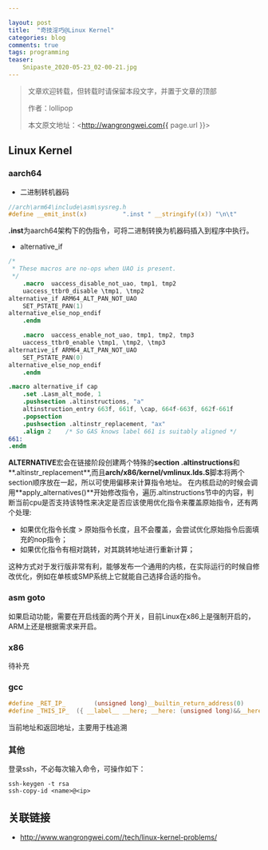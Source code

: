 ```yaml
---

layout: post
title:  "奇技淫巧@Linux Kernel"
categories: blog
comments: true
tags: programming
teaser:
    Snipaste_2020-05-23_02-00-21.jpg
---
```


> 文章欢迎转载，但转载时请保留本段文字，并置于文章的顶部
>
> 作者：lollipop
>
> 本文原文地址：<http://wangrongwei.com{{ page.url }}>

## Linux Kernel

### aarch64

- 二进制转机器码

```c
//arch\arm64\include\asm\sysreg.h
#define __emit_inst(x)			".inst " __stringify((x)) "\n\t"
```

**.inst**为aarch64架构下的伪指令，可将二进制转换为机器码插入到程序中执行。

- alternative_if

```s
/*
 * These macros are no-ops when UAO is present.
 */
	.macro	uaccess_disable_not_uao, tmp1, tmp2
	uaccess_ttbr0_disable \tmp1, \tmp2
alternative_if ARM64_ALT_PAN_NOT_UAO
	SET_PSTATE_PAN(1)
alternative_else_nop_endif
	.endm

	.macro	uaccess_enable_not_uao, tmp1, tmp2, tmp3
	uaccess_ttbr0_enable \tmp1, \tmp2, \tmp3
alternative_if ARM64_ALT_PAN_NOT_UAO
	SET_PSTATE_PAN(0)
alternative_else_nop_endif
	.endm
```



```s
.macro alternative_if cap
	.set .Lasm_alt_mode, 1
	.pushsection .altinstructions, "a"
	altinstruction_entry 663f, 661f, \cap, 664f-663f, 662f-661f
	.popsection
	.pushsection .altinstr_replacement, "ax"
	.align 2	/* So GAS knows label 661 is suitably aligned */
661:
.endm
```

**ALTERNATIVE**宏会在链接阶段创建两个特殊的**section .altinstructions**和**.altinstr_replacement**,而且**arch/x86/kernel/vmlinux.lds.S**脚本将两个section顺序放在一起，所以可使用偏移来计算指令地址。
在内核启动的时候会调用**apply_alternatives()**开始修改指令，遍历.altinstructions节中的内容，判断当前cpu是否支持该特性来决定是否应该使用优化指令来覆盖原始指令，还有两个处理:

- 如果优化指令长度 > 原始指令长度，且不会覆盖，会尝试优化原始指令后面填充的nop指令；
- 如果优化指令有相对跳转，对其跳转地址进行重新计算；

这种方式对于发行版非常有利，能够发布一个通用的内核，在实际运行的时候自修改优化，例如在单核或SMP系统上它就能自己选择合适的指令。


### asm goto

如果启动功能，需要在开启线面的两个开关，目前Linux在x86上是强制开启的，ARM上还是根据需求来开启。

### x86

待补充

### gcc

```c
#define _RET_IP_		(unsigned long)__builtin_return_address(0)
#define _THIS_IP_  ({ __label__ __here; __here: (unsigned long)&&__here; })
```

当前地址和返回地址，主要用于栈追溯

### 其他

登录ssh，不必每次输入命令，可操作如下：

```shell
ssh-keygen -t rsa
ssh-copy-id <name>@<ip>
```

## 关联链接

- http://www.wangrongwei.com//tech/linux-kernel-problems/
